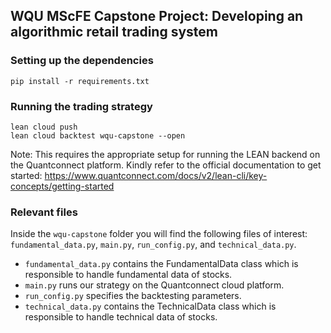 ## WQU MScFE Capstone Project: Developing an algorithmic retail trading system

### Setting up the dependencies

```console
pip install -r requirements.txt
```

### Running the trading strategy

```console
lean cloud push 
lean cloud backtest wqu-capstone --open
```
 Note: This requires the appropriate setup for running the LEAN backend on the Quantconnect platform. Kindly refer to the official documentation to get started: https://www.quantconnect.com/docs/v2/lean-cli/key-concepts/getting-started

### Relevant files

Inside the `wqu-capstone` folder you will find the following files of interest: `fundamental_data.py`, `main.py`, `run_config.py`, and `technical_data.py`.

- `fundamental_data.py` contains the FundamentalData class which is responsible to handle fundamental data of stocks.
- `main.py` runs our strategy on the Quantconnect cloud platform.
- `run_config.py` specifies the backtesting parameters.
- `technical_data.py` contains the TechnicalData class which is responsible to handle technical data of stocks.